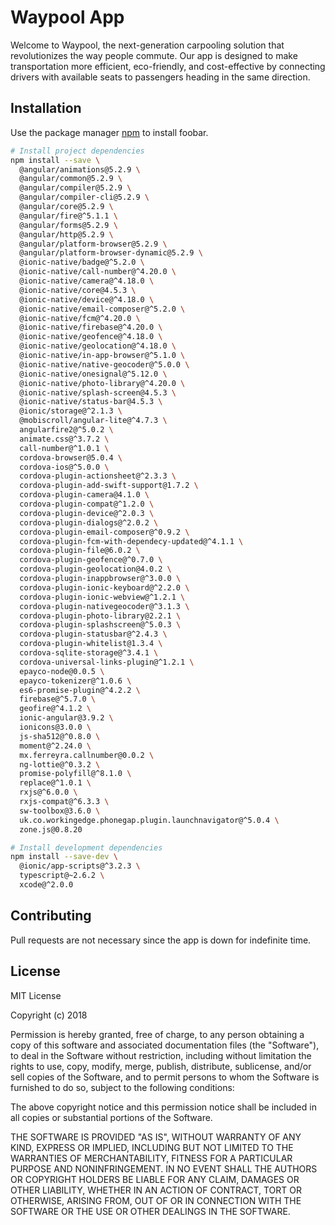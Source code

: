 # Waypool App

Welcome to Waypool, the next-generation carpooling solution that revolutionizes the way people commute. Our app is designed to make transportation more efficient, eco-friendly, and cost-effective by connecting drivers with available seats to passengers heading in the same direction.
## Installation

Use the package manager [npm](https://www.npmjs.com/) to install foobar.

```bash
# Install project dependencies
npm install --save \
  @angular/animations@5.2.9 \
  @angular/common@5.2.9 \
  @angular/compiler@5.2.9 \
  @angular/compiler-cli@5.2.9 \
  @angular/core@5.2.9 \
  @angular/fire@^5.1.1 \
  @angular/forms@5.2.9 \
  @angular/http@5.2.9 \
  @angular/platform-browser@5.2.9 \
  @angular/platform-browser-dynamic@5.2.9 \
  @ionic-native/badge@^5.2.0 \
  @ionic-native/call-number@^4.20.0 \
  @ionic-native/camera@^4.18.0 \
  @ionic-native/core@4.5.3 \
  @ionic-native/device@^4.18.0 \
  @ionic-native/email-composer@^5.2.0 \
  @ionic-native/fcm@^4.20.0 \
  @ionic-native/firebase@^4.20.0 \
  @ionic-native/geofence@^4.18.0 \
  @ionic-native/geolocation@^4.18.0 \
  @ionic-native/in-app-browser@^5.1.0 \
  @ionic-native/native-geocoder@^5.0.0 \
  @ionic-native/onesignal@^5.12.0 \
  @ionic-native/photo-library@^4.20.0 \
  @ionic-native/splash-screen@4.5.3 \
  @ionic-native/status-bar@4.5.3 \
  @ionic/storage@^2.1.3 \
  @mobiscroll/angular-lite@^4.7.3 \
  angularfire2@^5.0.2 \
  animate.css@^3.7.2 \
  call-number@^1.0.1 \
  cordova-browser@5.0.4 \
  cordova-ios@^5.0.0 \
  cordova-plugin-actionsheet@^2.3.3 \
  cordova-plugin-add-swift-support@1.7.2 \
  cordova-plugin-camera@4.1.0 \
  cordova-plugin-compat@^1.2.0 \
  cordova-plugin-device@^2.0.3 \
  cordova-plugin-dialogs@^2.0.2 \
  cordova-plugin-email-composer@^0.9.2 \
  cordova-plugin-fcm-with-dependecy-updated@^4.1.1 \
  cordova-plugin-file@6.0.2 \
  cordova-plugin-geofence@^0.7.0 \
  cordova-plugin-geolocation@4.0.2 \
  cordova-plugin-inappbrowser@^3.0.0 \
  cordova-plugin-ionic-keyboard@^2.2.0 \
  cordova-plugin-ionic-webview@^1.2.1 \
  cordova-plugin-nativegeocoder@^3.1.3 \
  cordova-plugin-photo-library@2.2.1 \
  cordova-plugin-splashscreen@^5.0.3 \
  cordova-plugin-statusbar@^2.4.3 \
  cordova-plugin-whitelist@1.3.4 \
  cordova-sqlite-storage@^3.4.1 \
  cordova-universal-links-plugin@^1.2.1 \
  epayco-node@0.0.5 \
  epayco-tokenizer@^1.0.6 \
  es6-promise-plugin@^4.2.2 \
  firebase@^5.7.0 \
  geofire@^4.1.2 \
  ionic-angular@3.9.2 \
  ionicons@3.0.0 \
  js-sha512@^0.8.0 \
  moment@^2.24.0 \
  mx.ferreyra.callnumber@0.0.2 \
  ng-lottie@^0.3.2 \
  promise-polyfill@^8.1.0 \
  replace@^1.0.1 \
  rxjs@^6.0.0 \
  rxjs-compat@^6.3.3 \
  sw-toolbox@3.6.0 \
  uk.co.workingedge.phonegap.plugin.launchnavigator@^5.0.4 \
  zone.js@0.8.20

# Install development dependencies
npm install --save-dev \
  @ionic/app-scripts@^3.2.3 \
  typescript@~2.6.2 \
  xcode@^2.0.0
```



## Contributing

Pull requests are not necessary since the app is down for indefinite time.

## License

MIT License

Copyright (c) 2018 

Permission is hereby granted, free of charge, to any person obtaining a copy
of this software and associated documentation files (the "Software"), to deal
in the Software without restriction, including without limitation the rights
to use, copy, modify, merge, publish, distribute, sublicense, and/or sell
copies of the Software, and to permit persons to whom the Software is
furnished to do so, subject to the following conditions:

The above copyright notice and this permission notice shall be included in all
copies or substantial portions of the Software.

THE SOFTWARE IS PROVIDED "AS IS", WITHOUT WARRANTY OF ANY KIND, EXPRESS OR
IMPLIED, INCLUDING BUT NOT LIMITED TO THE WARRANTIES OF MERCHANTABILITY,
FITNESS FOR A PARTICULAR PURPOSE AND NONINFRINGEMENT. IN NO EVENT SHALL THE
AUTHORS OR COPYRIGHT HOLDERS BE LIABLE FOR ANY CLAIM, DAMAGES OR OTHER
LIABILITY, WHETHER IN AN ACTION OF CONTRACT, TORT OR OTHERWISE, ARISING FROM,
OUT OF OR IN CONNECTION WITH THE SOFTWARE OR THE USE OR OTHER DEALINGS IN THE
SOFTWARE.
